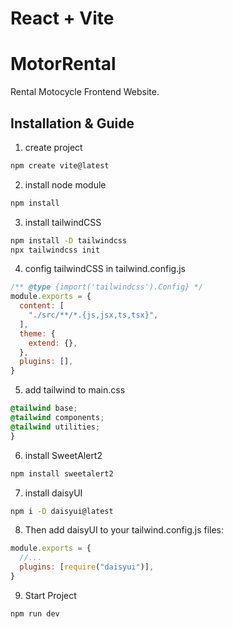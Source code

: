 # React + Vite
# MotorRental

Rental Motocycle Frontend Website.

## Installation & Guide

1. create project
```bash
npm create vite@latest
```
2. install node module
```bash
npm install
```
3. install tailwindCSS
```bash
npm install -D tailwindcss
npx tailwindcss init
```
4. config tailwindCSS in tailwind.config.js
```js
/** @type {import('tailwindcss').Config} */
module.exports = {
  content: [
    "./src/**/*.{js,jsx,ts,tsx}",
  ],
  theme: {
    extend: {},
  },
  plugins: [],
}
```
5. add tailwind to main.css
```css
@tailwind base;
@tailwind components;
@tailwind utilities;
}
```
6. install SweetAlert2
```bash
npm install sweetalert2
```
7. install daisyUI
```bash
npm i -D daisyui@latest
```
8. Then add daisyUI to your tailwind.config.js files:
```js
module.exports = {
  //...
  plugins: [require("daisyui")],
}
```
9. Start Project
```bash
npm run dev
```

